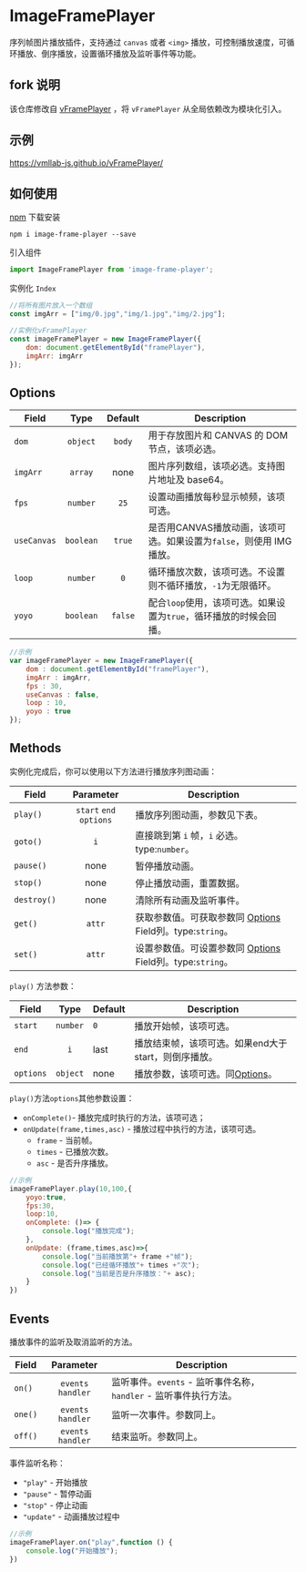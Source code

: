 # ImageFramePlayer
序列帧图片播放插件，支持通过 `canvas` 或者 `<img>` 播放，可控制播放速度，可循环播放、倒序播放，设置循环播放及监听事件等功能。

## fork 说明

该仓库修改自 [vFramePlayer](https://github.com/vmllab-js/vFramePlayer) ，将 `vFramePlayer` 从全局依赖改为模块化引入。

## 示例

https://vmllab-js.github.io/vFramePlayer/

## 如何使用

[npm](https://www.npmjs.com/package/image-frame-player) 下载安装
```shell script
npm i image-frame-player --save
 ```

引入组件

```js
import ImageFramePlayer from 'image-frame-player';
 ```

实例化 `Index`

```js
//将所有图片放入一个数组
const imgArr = ["img/0.jpg","img/1.jpg","img/2.jpg"];

//实例化vFramePlayer
const imageFramePlayer = new ImageFramePlayer({
    dom: document.getElementById("framePlayer"),
    imgArr: imgArr
});
```

## Options
| Field           | Type            | Default  | Description                           | 
| --------------- |:---------------:| :------: | ------------------------------------  |
| `dom`           | `object`        | `body`   | 用于存放图片和 CANVAS 的 DOM 节点，该项必选。 |
| `imgArr`        | `array`         | none     | 图片序列数组，该项必选。支持图片地址及 base64。           |
| `fps`           | `number`        | `25`     | 设置动画播放每秒显示帧频，该项可选。       |
| `useCanvas`     | `boolean`       | `true`   | 是否用CANVAS播放动画，该项可选。如果设置为`false`，则使用 IMG 播放。|
| `loop`          | `number`        | `0`      | 循环播放次数，该项可选。不设置则不循环播放，`-1`为无限循环。|
| `yoyo`          | `boolean`       | `false`  | 配合`loop`使用，该项可选。如果设置为`true`，循环播放的时候会回播。|

```js
//示例
var imageFramePlayer = new ImageFramePlayer({
    dom : document.getElementById("framePlayer"),
    imgArr : imgArr,
    fps : 30,
    useCanvas : false,
    loop : 10,
    yoyo : true
});
```
## Methods
实例化完成后，你可以使用以下方法进行播放序列图动画：

| Field           | Parameter              | Description                         | 
| --------------- | :--------------------: | ----------------------------------- |
| `play()`        | `start` `end` `options`  | 播放序列图动画，参数见下表。 |
| `goto()`        | `i`                    | 直接跳到第 `i` 帧，`i` 必选。type:`number`。 |
| `pause()`       | none                   | 暂停播放动画。|
| `stop()`        | none                   | 停止播放动画，重置数据。|
| `destroy()`     | none                   | 清除所有动画及监听事件。|
| `get()`         | `attr`                 | 获取参数值。可获取参数同 [Options](#options) Field列。type:`string`。 |
| `set()`         | `attr`                 | 设置参数值。可设置参数同 [Options](#options) Field列。type:`string`。 |

`play()` <span id="play">方法参数：</span>

| Field           | Type        | Default      | Description           | 
| --------------- | :---------: | ------------ |---------------------- |
| `start`         | `number`    | `0`          | 播放开始帧，该项可选。   |
| `end`           | `i`         | last         | 播放结束帧，该项可选。如果end大于start，则倒序播放。   |
| `options`       | `object`    | none         | 播放参数，该项可选。同[Options](#options)。  |

`play()`方法`options`其他参数设置：
- `onComplete()`- 播放完成时执行的方法，该项可选；
- `onUpdate(frame,times,asc)` - 播放过程中执行的方法，该项可选。
    - `frame` - 当前帧。
    - `times` - 已播放次数。
    - `asc` - 是否升序播放。

```js
//示例
imageFramePlayer.play(10,100,{
    yoyo:true,
    fps:30,
    loop:10,
    onComplete: ()=> {
        console.log("播放完成");
    },
    onUpdate: (frame,times,asc)=>{
        console.log("当前播放第"+ frame +"帧");
        console.log("已经循环播放"+ times +"次");
        console.log("当前是否是升序播放："+ asc);
    }
})
```
## Events
播放事件的监听及取消监听的方法。

| Field           | Parameter          | Description           | 
| --------------- | :----------------: |---------------------- |
| `on()`          | `events` `handler`  | 监听事件。`events` - 监听事件名称，`handler` - 监听事件执行方法。   |
| `one()`         | `events` `handler`  | 监听一次事件。参数同上。   |
| `off()`         | `events` `handler`  | 结束监听。参数同上。   |

事件监听名称：
- `"play"` - 开始播放
- `"pause"` - 暂停动画
- `"stop"` - 停止动画
- `"update"` - 动画播放过程中

```js
//示例
imageFramePlayer.on("play",function () {
    console.log("开始播放");
})
```
